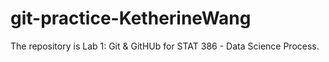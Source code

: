 # git-practice-KetherineWang
The repository is Lab 1: Git & GitHUb for STAT 386 - Data Science Process.

